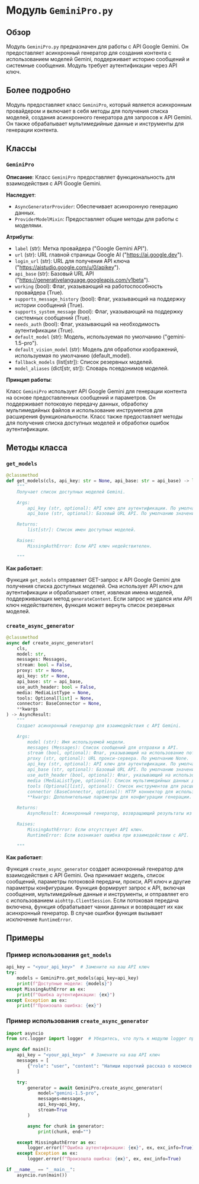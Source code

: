 # Модуль `GeminiPro.py`

## Обзор

Модуль `GeminiPro.py` предназначен для работы с API Google Gemini. Он предоставляет асинхронный генератор для создания контента с использованием моделей Gemini, поддерживает историю сообщений и системные сообщения. Модуль требует аутентификации через API ключ.

## Более подробно

Модуль предоставляет класс `GeminiPro`, который является асинхронным провайдером и включает в себя методы для получения списка моделей, создания асинхронного генератора для запросов к API Gemini. Он также обрабатывает мультимедийные данные и инструменты для генерации контента.

## Классы

### `GeminiPro`

**Описание**: Класс `GeminiPro` предоставляет функциональность для взаимодействия с API Google Gemini.

**Наследует**:
- `AsyncGeneratorProvider`: Обеспечивает асинхронную генерацию данных.
- `ProviderModelMixin`: Предоставляет общие методы для работы с моделями.

**Атрибуты**:
- `label` (str): Метка провайдера ("Google Gemini API").
- `url` (str): URL главной страницы Google AI ("https://ai.google.dev").
- `login_url` (str): URL для получения API ключа ("https://aistudio.google.com/u/0/apikey").
- `api_base` (str): Базовый URL API ("https://generativelanguage.googleapis.com/v1beta").
- `working` (bool): Флаг, указывающий на работоспособность провайдера (True).
- `supports_message_history` (bool): Флаг, указывающий на поддержку истории сообщений (True).
- `supports_system_message` (bool): Флаг, указывающий на поддержку системных сообщений (True).
- `needs_auth` (bool): Флаг, указывающий на необходимость аутентификации (True).
- `default_model` (str): Модель, используемая по умолчанию ("gemini-1.5-pro").
- `default_vision_model` (str): Модель для обработки изображений, используемая по умолчанию (default_model).
- `fallback_models` (list[str]): Список резервных моделей.
- `model_aliases` (dict[str, str]): Словарь псевдонимов моделей.

**Принцип работы**:

Класс `GeminiPro` использует API Google Gemini для генерации контента на основе предоставленных сообщений и параметров. Он поддерживает потоковую передачу данных, обработку мультимедийных файлов и использование инструментов для расширения функциональности. Класс также предоставляет методы для получения списка доступных моделей и обработки ошибок аутентификации.

## Методы класса

### `get_models`

```python
@classmethod
def get_models(cls, api_key: str = None, api_base: str = api_base) -> list[str]:
    """
    Получает список доступных моделей Gemini.

    Args:
        api_key (str, optional): API ключ для аутентификации. По умолчанию None.
        api_base (str, optional): Базовый URL API. По умолчанию значение атрибута класса `api_base`.

    Returns:
        list[str]: Список имен доступных моделей.

    Raises:
        MissingAuthError: Если API ключ недействителен.

    """
```

**Как работает**:

Функция `get_models` отправляет GET-запрос к API Google Gemini для получения списка доступных моделей. Она использует API ключ для аутентификации и обрабатывает ответ, извлекая имена моделей, поддерживающих метод `generateContent`. Если запрос не удался или API ключ недействителен, функция может вернуть список резервных моделей.

### `create_async_generator`

```python
@classmethod
async def create_async_generator(
    cls,
    model: str,
    messages: Messages,
    stream: bool = False,
    proxy: str = None,
    api_key: str = None,
    api_base: str = api_base,
    use_auth_header: bool = False,
    media: MediaListType = None,
    tools: Optional[list] = None,
    connector: BaseConnector = None,
    **kwargs
) -> AsyncResult:
    """
    Создает асинхронный генератор для взаимодействия с API Gemini.

    Args:
        model (str): Имя используемой модели.
        messages (Messages): Список сообщений для отправки в API.
        stream (bool, optional): Флаг, указывающий на использование потоковой передачи данных. По умолчанию False.
        proxy (str, optional): URL прокси-сервера. По умолчанию None.
        api_key (str, optional): API ключ для аутентификации. По умолчанию None.
        api_base (str, optional): Базовый URL API. По умолчанию значение атрибута класса `api_base`.
        use_auth_header (bool, optional): Флаг, указывающий на использование заголовка Authorization для аутентификации. По умолчанию False.
        media (MediaListType, optional): Список мультимедийных данных для отправки. По умолчанию None.
        tools (Optional[list], optional): Список инструментов для расширения функциональности. По умолчанию None.
        connector (BaseConnector, optional): HTTP коннектор для использования. По умолчанию None.
        **kwargs: Дополнительные параметры для конфигурации генерации.

    Returns:
        AsyncResult: Асинхронный генератор, возвращающий результаты из API.

    Raises:
        MissingAuthError: Если отсутствует API ключ.
        RuntimeError: Если возникает ошибка при взаимодействии с API.

    """
```

**Как работает**:

Функция `create_async_generator` создает асинхронный генератор для взаимодействия с API Gemini. Она принимает модель, список сообщений, параметры потоковой передачи, прокси, API ключ и другие параметры конфигурации. Функция формирует запрос к API, включая сообщения, мультимедийные данные и инструменты, и отправляет его с использованием `aiohttp.ClientSession`. Если потоковая передача включена, функция обрабатывает чанки данных и возвращает их как асинхронный генератор. В случае ошибки функция вызывает исключение `RuntimeError`.

## Примеры

### Пример использования `get_models`

```python
api_key = "<your_api_key>"  # Замените на ваш API ключ
try:
    models = GeminiPro.get_models(api_key=api_key)
    print(f"Доступные модели: {models}")
except MissingAuthError as ex:
    print(f"Ошибка аутентификации: {ex}")
except Exception as ex:
    print(f"Произошла ошибка: {ex}")
```

### Пример использования `create_async_generator`

```python
import asyncio
from src.logger import logger  # Убедитесь, что путь к модулю logger правильный

async def main():
    api_key = "<your_api_key>"  # Замените на ваш API ключ
    messages = [
        {"role": "user", "content": "Напиши короткий рассказ о космосе."}
    ]

    try:
        generator = await GeminiPro.create_async_generator(
            model="gemini-1.5-pro",
            messages=messages,
            api_key=api_key,
            stream=True
        )

        async for chunk in generator:
            print(chunk, end="")

    except MissingAuthError as ex:
        logger.error(f"Ошибка аутентификации: {ex}", ex, exc_info=True)
    except Exception as ex:
        logger.error(f"Произошла ошибка: {ex}", ex, exc_info=True)

if __name__ == "__main__":
    asyncio.run(main())